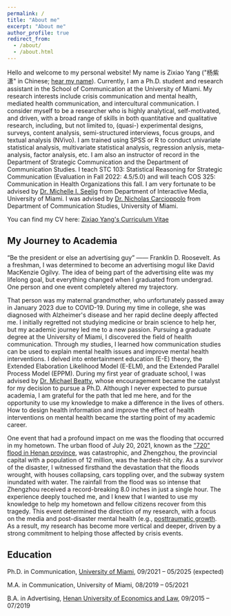 ```yaml
---
permalink: /
title: "About me"
excerpt: "About me"
author_profile: true
redirect_from: 
  - /about/
  - /about.html
---
```

Hello and welcome to my personal website! My name is Zixiao Yang ("杨紫潇" in Chinese; [hear my name](https://www.name-coach.com/zixiao-yang-666)). Currently, I am a Ph.D. student and research assistant in the School of Communication at the University of Miami. My research interests include crisis communication and mental health, mediated health communication, and intercultural communication. I consider myself to be a researcher who is highly analytical, self-motivated, and driven, with a broad range of skills in both quantitative and qualitative research, including, but not limited to, (quasi-) experimental designs, surveys, content analysis, semi-structured interviews, focus groups, and textual analysis (NVivo). I am trained using SPSS or R to conduct univariate statistical analysis, multivariate statistical analysis, regression anlysis, meta-analysis, factor analysis, etc. I am also an instructor of record in the Department of Strategic Communication and the Department of Communication Studies. I teach STC 103: Statistical Reasoning for Strategic Communication (Evaluation in Fall 2022: 4.5/5.0) and will teach COS 325: Communication in Health Organizations this fall. I am very fortunate to be advised by [Dr. Michelle I. Seelig](https://com.miami.edu/profile/michelle-seelig/) from Department of Interactive Media, University of Miami. I was advised by [Dr. Nicholas Carcioppolo](https://com.miami.edu/profile/nicholas-carcioppolo/) from Department of Communication Studies, University of Miami. 

You can find my CV here: [Zixiao Yang's Curriculum Vitae](https://zixiao6.github.io/zixiao.github.io/files/Zixiao_Yang.pdf)

My Journey to Academia
------
“Be the president or else an advertising guy” —— Franklin D. Roosevelt. As a freshman, I was determined to become an advertising mogul like David MacKenzie Ogilvy. The idea of being part of the advertising elite was my lifelong goal, but everything changed when I graduated from undergrad. One person and one event completely altered my trajectory. 

That person was my maternal grandmother, who unfortunately passed away in January 2023 due to COVID-19. During my time in college, she was diagnosed with Alzheimer's disease and her rapid decline deeply affected me. I initially regretted not studying medicine or brain science to help her, but my academic journey led me to a new passion. Pursuing a graduate degree at the University of Miami, I discovered the field of health communication. Through my studies, I learned how communication studies can be used to explain mental health issues and improve mental health interventions. I delved into entertainment education (E-E) theory, the Extended Elaboration Likelihood Model (E-ELM), and the Extended Parallel Process Model (EPPM). During my first year of graduate school, I was advised by [Dr. Michael Beatty](https://com.miami.edu/profile/michael-beatty/), whose encouragement became the catalyst for my decision to pursue a Ph.D. Although I never expected to pursue academia, I am grateful for the path that led me here, and for the opportunity to use my knowledge to make a difference in the lives of others. How to design health information and improve the effect of health interventions on mental health became the starting point of my academic career.

One event that had a profound impact on me was the flooding that occurred in my hometown. The urban flood of July 20, 2021, known as the ["720" flood in Henan province](https://en.wikipedia.org/wiki/2021_Henan_floods), was catastrophic, and Zhengzhou, the provincial capital with a population of 12 million, was the hardest-hit city. As a survivor of the disaster, I witnessed firsthand the devastation that the floods wrought, with houses collapsing, cars toppling over, and the subway system inundated with water. The rainfall from the flood was so intense that Zhengzhou received a record-breaking 8.0 inches in just a single hour. The experience deeply touched me, and I knew that I wanted to use my knowledge to help my hometown and fellow citizens recover from this tragedy. This event determined the direction of my research, with a focus on the media and post-disaster mental health (e.g., [posttraumatic growth](https://www.sciencedirect.com/science/article/abs/pii/S2468749920300764?via%3Dihub). As a result, my research has become more vertical and deeper, driven by a strong commitment to helping those affected by crisis events.

Education
------
Ph.D. in Communication, [University of Miami](https://welcome.miami.edu/), 09/2021 – 05/2025 (expected)

M.A. in Communication, University of Miami, 08/2019 – 05/2021

B.A. in Advertising, [Henan University of Economics and Law](https://www.huel.edu.cn/), 09/2015 – 07/2019
